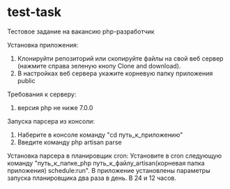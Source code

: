 # test-task
Тестовое задание на вакансию php-разработчик

Установка приложения: 
1. Клонируйти репозиторий или скопируйте файлы на свой веб сервер (нажмите справа зеленую кнопу Clone and download).
2. В настройках веб сервера укажите корневую папку приложения public

Требования к серверу:
1. версия php не ниже 7.0.0

Запуска парсера из консоли:
1. Наберите в консоле команду "cd путь_к_приложению"
2. Введите команду php artisan parse

Установка парсера в планировщик cron:
Установите в cron следующую команду "путь_к_папке_php путь_к_файлу_artisan(корневая папка приложения) schedule:run". В приложение установлены параметры запуска планировщика два раза в день. В 24 и 12 часов.
